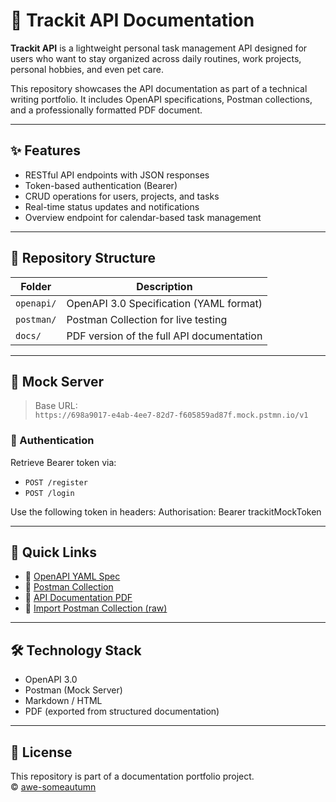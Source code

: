 # 📘 Trackit API Documentation

**Trackit API** is a lightweight personal task management API designed for users who want to stay organized across daily routines, work projects, personal hobbies, and even pet care.

This repository showcases the API documentation as part of a technical writing portfolio. It includes OpenAPI specifications, Postman collections, and a professionally formatted PDF document.

---

## ✨ Features

- RESTful API endpoints with JSON responses
- Token-based authentication (Bearer)
- CRUD operations for users, projects, and tasks
- Real-time status updates and notifications
- Overview endpoint for calendar-based task management

---

## 📁 Repository Structure

| Folder        | Description                                      |
|---------------|--------------------------------------------------|
| `openapi/`    | OpenAPI 3.0 Specification (YAML format)          |
| `postman/`    | Postman Collection for live testing              |
| `docs/`       | PDF version of the full API documentation        |

---

## 📡 Mock Server

> Base URL:  
> `https://698a9017-e4ab-4ee7-82d7-f605859ad87f.mock.pstmn.io/v1`

### 🔐 Authentication
Retrieve Bearer token via:
- `POST /register`
- `POST /login`

Use the following token in headers:
Authorisation: Bearer trackitMockToken

---

## 📎 Quick Links

- 🔹 [OpenAPI YAML Spec](./openapi/Trackit_api_v1.0.0.yaml)
- 🔹 [Postman Collection](./postman/Trackit%20API.postman_collection.json)
- 🔹 [API Documentation PDF](./docs/Trackit%20API.pdf)
- 🔹 [Import Postman Collection (raw)](https://raw.githubusercontent.com/awe-someautumn/trackit-api-docs/main/postman/Trackit%20API.postman_collection.json)

---

## 🛠 Technology Stack

- OpenAPI 3.0
- Postman (Mock Server)
- Markdown / HTML
- PDF (exported from structured documentation)

---

## 📄 License

This repository is part of a documentation portfolio project.  
© [awe-someautumn](https://github.com/awe-someautumn)

